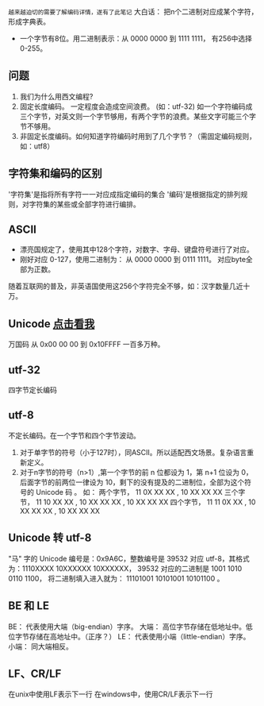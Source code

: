
`越来越迫切的需要了解编码详情，遂有了此笔记`
大白话： 把n个二进制对应成某个字符，形成字典表。
* 一个字节有8位。用二进制表示：从 0000 0000 到 1111 1111， 有256中选择 0-255。
## 问题
1. 我们为什么用西文编程?
2. 固定长度编码。 一定程度会造成空间浪费。 (如：utf-32)
      如一个字符编码成三个字节，对英文则一个字节够用，有两个字节的浪费。某些文字可能三个字节不够用。
3. 非固定长度编码。如何知道字符编码时用到了几个字节？（需固定编码规则，如：utf8）


## 字符集和编码的区别
'字符集'是指将所有字符一一对应成指定编码的集合
'编码'是根据指定的排列规则，对字符集的某些或全部字符进行编排。
## ASCII
* 漂亮国规定了，使用其中128个字符，对数字、字母、键盘符号进行了对应。
* 刚好对应 0-127，使用二进制为： 从 0000 0000 到 0111 1111。 对应byte全部为正数。

随着互联网的普及，非英语国使用这256个字符完全不够，如：汉字数量几近十万。
## Unicode [点击看我](https://home.unicode.org/)
万国码  从 0x00 00 00 到 0x10FFFF 一百多万种。
## utf-32 
四字节定长编码
## utf-8
不定长编码。在一个字节和四个字节波动。
1. 对于单字节的符号（小于127时），同ASCII。所以适配西文场景。复杂语言重新定义。
2. 对于n字节的符号（n>1）,第一个字节的前 n 位都设为 1，第 n+1 位设为 0，后面字节的前两位一律设为 10，剩下的没有提及的二进制位，全部为这个符号的 Unicode 码 。 
如：  两个字节，    11 0X XX XX , 10 XX XX XX
     三个字节，    11 10 XX XX , 10 XX XX XX , 10 XX XX XX 
     四个字节，    11 11 0X XX , 10 XX XX XX , 10 XX XX XX

## Unicode 转 utf-8
"马" 字的 Unicode 编号是：0x9A6C，整数编号是 39532
对应 utf-8，其格式为：1110XXXX 10XXXXXX 10XXXXXX，
39532 对应的二进制是 1001 1010 0110 1100，
将二进制填入进入就为：
                    11101001 10101001 10101100 。



## BE 和 LE
BE： 代表使用大端（big-endian）字序。
大端： 高位字节存储在低地址中。低位字节存储在高地址中。（正序？）
LE： 代表使用小端（little-endian）字序。
小端： 同大端相反。

## LF、CR/LF
在unix中使用LF表示下一行
在windows中，使用CR/LF表示下一行



